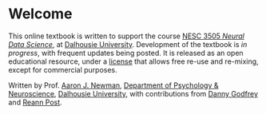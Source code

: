 # Welcome

This online textbook is written to support the course [NESC 3505 *Neural Data Science*](https://dalpsychneuro.github.io/NESC_3505/), at [Dalhousie University](https://dal.ca). Development of the textbook is *in progress*, with frequent updates being posted. It is released as an open educational resource, under a [license](https://creativecommons.org/licenses/by-nc-sa/4.0/) that allows free re-use and re-mixing, except for commercial purposes.

Written by Prof. [Aaron J. Newman](https://aaronjnewman.com/), [Department of Psychology & Neuroscience](https://www.dal.ca/faculty/science/psychology_neuroscience),  [Dalhousie University](https://dal.ca), with contributions from [Danny Godfrey](https://github.com/Balkazar) and [Reann Post](https://github.com/reannpost).
